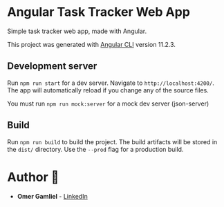 # Angular Task Tracker Web App

Simple task tracker web app, made with Angular.

This project was generated with [Angular CLI](https://github.com/angular/angular-cli) version 11.2.3.

## Development server

Run `npm run start` for a dev server. Navigate to `http://localhost:4200/`. The app will automatically reload if you
change any of the source files.

You must run `npm run mock:server` for a mock dev server (json-server) 

## Build

Run `npm run build` to build the project. The build artifacts will be stored in the `dist/` directory. Use the `--prod`
flag for a production build.

# Author 🙋

- **Omer Gamliel** - [LinkedIn](https://www.linkedin.com/in/omer-gamliel-6a813a188/)
